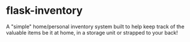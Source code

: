 # flask-inventory
A "simple" home/personal inventory system built to help keep track of the valuable items be it at home, in a storage unit or strapped to your back!
